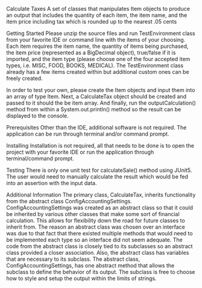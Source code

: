 Calculate Taxes
A set of classes that manipulates Item objects to produce an output that includes the quantity of each item, the item
name, and the item price including tax which is rounded up to the nearest .05 cents

Getting Started
Please unzip the source files and run TestEnvironment class from your favorite IDE or command line with the items of
your choosing. Each item requires the item name, the quantity of items being purchased, the item price (represented as
a BigDecimal object), true/false if it is imported, and the item type (please choose one of the four accepted item
types, i.e. MISC, FOOD, BOOKS, MEDICAL). The TestEnvironment class already has a few items created within but additional
custom ones can be freely created.

In order to test your own, please create the Item objects and input them into an array of type Item. Next, a
CalculateTax object should be created and passed to it should the be item array. And finally, run the outputCalculation()
method from within a System.out.println() method so the result can be displayed to the console.

Prerequisites
Other than the IDE, additional software is not required. The application can be run through terminal and/or command
prompt.

Installing
Installation is not required, all that needs to be done is to open the project with your favorite IDE or run the
application through terminal/command prompt.

Testing
There is only one unit test for calculateSale() method using JUnit5. The user would need to manually calculate the
result which would be fed into an assertion with the input data.

Additional Information
The primary class, CalculateTax, inherits functionality from the abstract class ConfigAccountingSettings.
ConfigAccountingSettings was created as an abstract class so that it could be inherited by various other classes that
make some sort of financial calculation. This allows for flexibility down the road for future classes to inherit from.
The reason an abstract class was chosen over an interface was due to that fact that there existed multiple methods that
would need to be implemented each type so an interface did not seem adequate. The code from the abstract class is
closely tied to its subclasses so an abstract class provided a closer association. Also, the abstract class has
variables that are necessary to its subclass. The abstract class, ConfigAccountingSettings, has one abstract method that
allows the subclass to define the behavior of its output. The subclass is free to choose how to style and setup the
output within the limits of strings.

